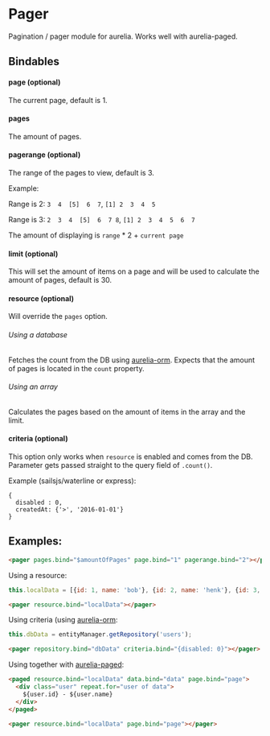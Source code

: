 # Pager
Pagination / pager module for aurelia. Works well with aurelia-paged.

## Bindables

#### page (optional)

The current page, default is 1.

#### pages

The amount of pages.

#### pagerange (optional)

The range of the pages to view, default is 3.

Example:

Range is 2: `3  4  [5]  6  7`, `[1] 2  3  4  5`

Range is 3: `2  3  4  [5]  6  7 8`, `[1] 2  3  4  5  6  7`

The amount of displaying is `range` * 2 + `current page`

#### limit (optional)
This will set the amount of items on a page and will be used to calculate the amount of pages, default is 30.

#### resource (optional)
Will override the `pages` option.

###### Using a database
Fetches the count from the DB using [aurelia-orm](https://github.com/SpoonX/aurelia-orm).
Expects that the amount of pages is located in the `count` property.

###### Using an array
Calculates the pages based on the amount of items in the array and the limit.

#### criteria (optional)
This option only works when `resource` is enabled and comes from the DB.
Parameter gets passed straight to the query field of `.count()`.

Example (sailsjs/waterline or express):

```javascript:
{
  disabled : 0,
  createdAt: {'>', '2016-01-01'}
}
```

## Examples:

```html
<pager pages.bind="$amountOfPages" page.bind="1" pagerange.bind="2"></pager>
```

Using a resource:

```js
this.localData = [{id: 1, name: 'bob'}, {id: 2, name: 'henk'}, {id: 3, name: 'jan'}];
```

```html
<pager resource.bind="localData"></pager>
```

Using criteria (using [aurelia-orm](https://github.com/SpoonX/aurelia-orm):

```js
this.dbData = entityManager.getRepository('users');
```

```html
<pager repository.bind="dbData" criteria.bind="{disabled: 0}"></pager>
```

Using together with [aurelia-paged](https://github.com/SpoonX/aurelia-paged):

```html
<paged resource.bind="localData" data.bind="data" page.bind="page">
  <div class="user" repeat.for="user of data">
    ${user.id} - ${user.name}
  </div>
</paged>

<pager resource.bind="localData" page.bind="page"></pager>
```
